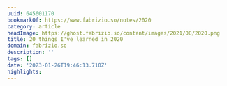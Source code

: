 ```yaml
---
uuid: 645601170
bookmarkOf: https://www.fabrizio.so/notes/2020
category: article
headImage: https://ghost.fabrizio.so/content/images/2021/08/2020.png
title: 20 things I've learned in 2020
domain: fabrizio.so
description: ''
tags: []
date: '2023-01-26T19:46:13.710Z'
highlights:
---
```



